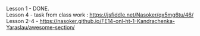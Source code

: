 Lesson 1 - DONE. <br/>
Lesson 4 - task from class work : https://jsfiddle.net/Nasoker/qx5mg6tu/46/ <br/>
Lesson 2-4 - https://nasoker.github.io/FE14-onl-ht-1-Kandrachenka-Yaraslau/awesome-section/
